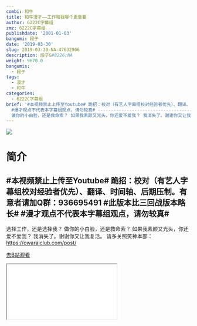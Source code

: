 ```yaml
---
combi: 和牛
title: 和牛漫才——工作和我哪个更重要
author: 6222C字幕组
zmz: 6222C字幕组
publishdate: '2001-01-03'
bangumi: 段子
date: '2019-03-30'
slug: 2019-03-30-NA-47632906
description: 段子&#8226;NA
weight: 9670.0
bangumis:
  - 段子
tags:
  - 漫才
  - 和牛
categories:
  - 6222C字幕组
brief: '#本视频禁止上传至Youtube# 跪招：校对（有艺人字幕组校对经验者优先）、翻译、时间轴、后期压制。有意者请加Q群：936695491 #此版本比三回战版本略长#
  #漫才观点不代表本字幕组观点，请勿较真# ------------------------------------------------- 选择工作，还是选择我？
  做你的小白脸，还是救命索？ 如果我素颜又光头，你还爱不爱我？ 我消失了。谢谢你又让我复活。 请多关照笑神本部：https://owaraiclub.com/post/'
---
```

![](https://i.imgur.com/SCZl0zC.jpg)
# 简介  
#本视频禁止上传至Youtube#
跪招：校对（有艺人字幕组校对经验者优先）、翻译、时间轴、后期压制。有意者请加Q群：936695491
#此版本比三回战版本略长#
#漫才观点不代表本字幕组观点，请勿较真#
-------------------------------------------------
选择工作，还是选择我？
做你的小白脸，还是救命索？
如果我素颜又光头，你还爱不爱我？
我消失了。谢谢你又让我复活。
请多关照笑神本部：https://owaraiclub.com/post/  

[去B站观看](https://www.bilibili.com/video/av47632906/)
<div class ="resp-container"><iframe class="testiframe" src="//player.bilibili.com/player.html?aid=47632906"", scrolling="no", allowfullscreen="true" > </iframe></div> 
